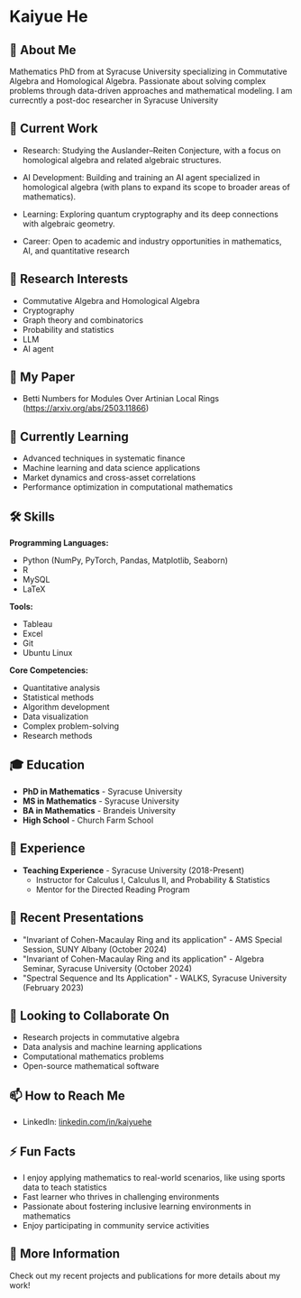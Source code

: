 # Kaiyue He

## 👋 About Me

Mathematics PhD from at Syracuse University specializing in Commutative Algebra and Homological Algebra. Passionate about solving complex problems through data-driven approaches and mathematical modeling. I am currecntly a post-doc researcher in Syracuse University

## 🔭 Current Work
- Research: Studying the Auslander–Reiten Conjecture, with a focus on homological algebra and related algebraic structures.

- AI Development: Building and training an AI agent specialized in homological algebra (with plans to expand its scope to broader areas of mathematics).

- Learning: Exploring quantum cryptography and its deep connections with algebraic geometry.

- Career: Open to academic and industry opportunities in mathematics, AI, and quantitative research
## 🧠 Research Interests

- Commutative Algebra and Homological Algebra
- Cryptography
- Graph theory and combinatorics
- Probability and statistics
- LLM
- AI agent

## 📄 My Paper
- Betti Numbers for Modules Over Artinian Local Rings (https://arxiv.org/abs/2503.11866)

## 🌱 Currently Learning

- Advanced techniques in systematic finance
- Machine learning and data science applications
- Market dynamics and cross-asset correlations
- Performance optimization in computational mathematics

## 🛠️ Skills

**Programming Languages:**
- Python (NumPy, PyTorch, Pandas, Matplotlib, Seaborn)
- R
- MySQL
- LaTeX

**Tools:**
- Tableau
- Excel
- Git
- Ubuntu Linux

**Core Competencies:**
- Quantitative analysis
- Statistical methods
- Algorithm development
- Data visualization
- Complex problem-solving
- Research methods

## 🎓 Education

- **PhD in Mathematics**  - Syracuse University
- **MS in Mathematics** - Syracuse University
- **BA in Mathematics** - Brandeis University
- **High School** - Church Farm School

## 💼 Experience

- **Teaching Experience** - Syracuse University (2018-Present)
  - Instructor for Calculus I, Calculus II, and Probability & Statistics
  - Mentor for the Directed Reading Program

## 📝 Recent Presentations

- "Invariant of Cohen-Macaulay Ring and its application" - AMS Special Session, SUNY Albany (October 2024)
- "Invariant of Cohen-Macaulay Ring and its application" - Algebra Seminar, Syracuse University (October 2024)
- "Spectral Sequence and Its Application" - WALKS, Syracuse University (February 2023)

## 👯 Looking to Collaborate On

- Research projects in commutative algebra
- Data analysis and machine learning applications
- Computational mathematics problems
- Open-source mathematical software

## 📫 How to Reach Me

- LinkedIn: [linkedin.com/in/kaiyuehe](https://linkedin.com/in/kaiyuehe)

## ⚡ Fun Facts

- I enjoy applying mathematics to real-world scenarios, like using sports data to teach statistics
- Fast learner who thrives in challenging environments
- Passionate about fostering inclusive learning environments in mathematics
- Enjoy participating in community service activities

## 🔗 More Information

Check out my recent projects and publications for more details about my work!
